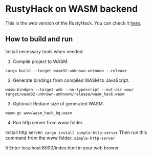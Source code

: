 # RustyHack on WASM backend
This is the web version of the RustyHack. You can check it [here](https://nouvadam.github.io/hack_cpu_emu/).
  
## How to build and run
Install necessary tools when needed.

1. Compile project to WASM.
 
`cargo build --target wasm32-unknown-unknown --release`

2. Generate bindings from compiled WASM to JavaScript.
 
`wasm-bindgen --target web --no-typescript --out-dir www/ target/wasm32-unknown-unknown/release/wasm_hack.wasm`

3. Optional: Reduce size of generated WASM.
 
`wasm-gc www/wasm_hack_bg.wasm`

4. Run http server from www folder.

Install http server:
`cargo install simple-http-server`
Then run this command from the www folder: 
`simple-http-server`

5 Enter localhost:8000/index.html in your web brower. 
